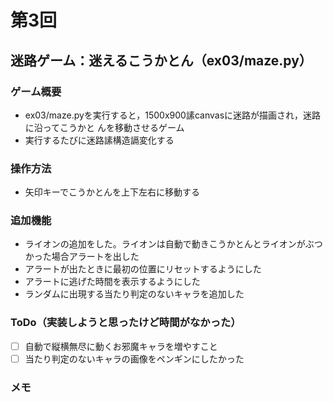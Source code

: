 # 第3回
## 迷路ゲーム：迷えるこうかとん（ex03/maze.py）
### ゲーム概要
- ex03/maze.pyを実行すると，1500x900䛾canvasに迷路が描画され，迷路に沿ってこうかと
んを移動させるゲーム
- 実行するたびに迷路䛾構造䛿変化する
### 操作方法
- 矢印キーでこうかとんを上下左右に移動する
### 追加機能
- ライオンの追加をした。ライオンは自動で動きこうかとんとライオンがぶつかった場合アラートを出した
- アラートが出たときに最初の位置にリセットするようにした
- アラートに逃げた時間を表示するようにした
- ランダムに出現する当たり判定のないキャラを追加した
### ToDo（実装しようと思ったけど時間がなかった）
- [ ] 自動で縦横無尽に動くお邪魔キャラを増やすこと
- [ ] 当たり判定のないキャラの画像をペンギンにしたかった
### メモ